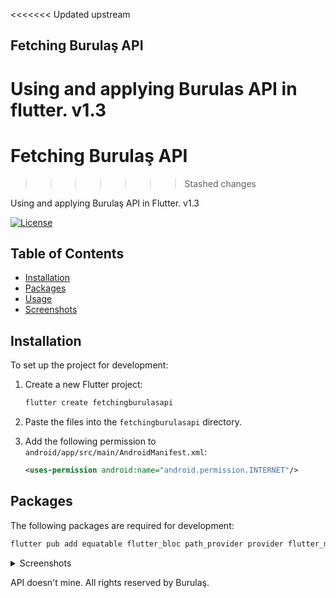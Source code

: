 <<<<<<< Updated upstream
## Fetching Burulaş API
Using and applying Burulas API in flutter. v1.3 
=======
# Fetching Burulaş API
>>>>>>> Stashed changes

Using and applying Burulaş API in Flutter. v1.3

[![License](https://img.shields.io/github/license/erenbozaci/FetchingBurulasAPI)](LICENSE)

## Table of Contents
- [Installation](#installation)
- [Packages](#packages)
- [Usage](#usage)
- [Screenshots](#screenshots)

## Installation

To set up the project for development:

1. Create a new Flutter project:
    ```sh
    flutter create fetchingburulasapi
    ```

2. Paste the files into the `fetchingburulasapi` directory.

3. Add the following permission to `android/app/src/main/AndroidManifest.xml`:
    ```xml
    <uses-permission android:name="android.permission.INTERNET"/>
    ```

## Packages

The following packages are required for development:
```sh
flutter pub add equatable flutter_bloc path_provider provider flutter_map latlong2 http flutter_map_marker_popup sliding_up_panel contained_tab_bar_view flutter_launcher_icons collection sqflite path
```

<details>
<summary>Screenshots</summary>

## Screenshots
![Ana Sayfa](https://github.com/user-attachments/assets/2a09f54a-89d6-44b5-9846-dda22f11e2a6)
![Otobüs Bilgi](https://github.com/user-attachments/assets/3d1428ea-ee4d-498b-bb35-34e53d1ce347)
![Harita](https://github.com/user-attachments/assets/c9916c8c-dc38-477f-b089-a5d395c0af95)
![Durak Bilgi](https://github.com/erenbozaci/FetchingBurulasAPI/assets/42115597/e34f339d-2c84-4ed4-9dec-dd17dc915f50)
![Favoriler](https://github.com/user-attachments/assets/6ff22703-f500-48bd-b444-1ff323cace5d)

</details>

API doesn't mine. All rights reserved by Burulaş.
